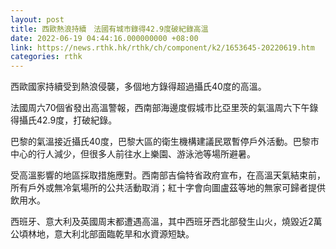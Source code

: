 ```yaml
---
layout: post
title: 西歐熱浪持續　法國有城市錄得42.9度破紀錄高溫
date: 2022-06-19 04:44:16.000000000 +08:00
link: https://news.rthk.hk/rthk/ch/component/k2/1653645-20220619.htm
categories: rthk
---
```


西歐國家持續受到熱浪侵襲，多個地方錄得超過攝氏40度的高溫。

法國周六70個省發出高溫警報，西南部海邊度假城市比亞里茨的氣溫周六下午錄得攝氏42.9度，打破紀錄。

巴黎的氣溫接近攝氏40度，巴黎大區的衛生機構建議民眾暫停戶外活動。巴黎市中心的行人減少，但很多人前往水上樂園、游泳池等場所避暑。 

受高溫影響的地區採取措施應對。西南部吉倫特省政府宣布，在高溫天氣結束前，所有戶外或無冷氣場所的公共活動取消；紅十字會向圖盧茲等地的無家可歸者提供飲用水。 
 
西班牙、意大利及英國周末都遭遇高溫，其中西班牙西北部發生山火，燒毀近2萬公頃林地，意大利北部面臨乾旱和水資源短缺。
